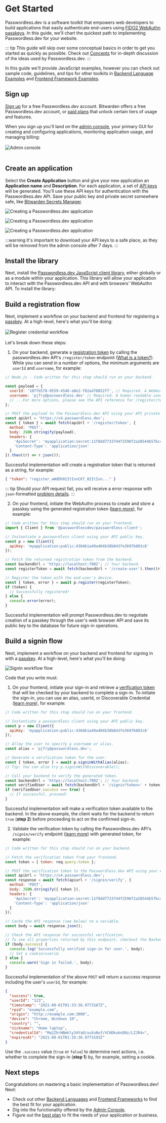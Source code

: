 # Get Started

Passwordless.dev is a software toolkit that empowers web developers to build applications that easily authenticate end-users using [FIDO2 WebAuthn passkeys](concepts). In this guide, we'll chart the quickest path to implementing Passwordless.dev for your website.

::: tip
This guide will skip over some conceptual basics in order to get you started as quickly as possible. Check out [Concepts](concepts) for in-depth discussion of the ideas used by Passwordless.dev.
:::

In this guide we'll provide JavaScript examples, however you can check out sample code, guidelines, and tips for other toolkits in [Backend Language Examples](backend.md) and [Frontend Framework Examples](frontend.md).

## Sign up

[Sign up](https://admin.passwordless.dev/signup) for a free Passwordless.dev account. Bitwarden offers a free Passwordless.dev account, or [paid plans](https://bitwarden.com/products/passwordless/#pricing) that unlock certain tiers of usage and features.

When you sign up you'll land on the [admin console](admin-console), your primary GUI for creating and configuring applications, monitoring application usage, and managing billing:
</br>
</br>
![Admin console](./admin-console.png)
</br>
</br>

## Create an application

Select the **Create Application** button and give your new application an **Application name** and **Description**. For each application, a set of [API keys](concepts.md#api-keys) will be generated. You'll use these API keys for authentication with the Passwordless.dev API. Save your public key and private secret somewhere safe, like [Bitwarden Secrets Manager](https://bitwarden.com/help/secrets-manager-overview).

![Creating a Passwordless.dev application](../assets/images/guide/get-started_1.png)

![Creating a Passwordless.dev application](../assets/images/guide/get-started_2.png)

![Creating a Passwordless.dev application](../assets/images/guide/get-started_3.png)

:::warning
It's important to download your API keys to a safe place, as they will be removed from the admin console after 7 days.
:::

## Install the library

Next, install the [Passwordless.dev JavaScript client library](frontend/javascript), either globally or as a module within your application. This library will allow your application to interact with the Passwordless.dev API and with browsers' WebAuthn API. To install the library:

<CodeSwitcher :languages="{bash1:'yarn',bash2:'npm',es6:'ES6',html:'html'}">
<template v-slot:bash1>

```bash
yarn add @passwordlessdev/passwordless-client
```

In all cases, your frontend must import the library to call the methods used by Passwordless.dev:

```js
import { Client } from '@passwordlessdev/passwordless-client';
```

</template>
<template v-slot:bash2>

```bash
npm install @passwordlessdev/passwordless-client
```

In all cases, your frontend must import the library to call the methods used by Passwordless.dev:

```js
import { Client } from '@passwordlessdev/passwordless-client';
```

</template>
<template v-slot:es6>

```html
<script
  src="https://cdn.passwordless.dev/dist/1.1.0/esm/passwordless.min.mjs"
  type="module"
  crossorigin="anonymous"
></script>
```

In all cases, your frontend must import the library to call the methods used by Passwordless.dev:

```html
<script type="module">
  import { Client } from 'https://cdn.passwordless.dev/dist/1.1.0/esm/passwordless.min.mjs';
</script>
```

</template>
<template v-slot:html>

```html
<script
  src="https://cdn.passwordless.dev/dist/1.1.0/umd/passwordless.umd.min.js"
  crossorigin="anonymous"
></script>
```

In all cases, your frontend must import the library to call the methods used by Passwordless.dev:

```html
<script>
  const Client = Passwordless.Client;
  const p = new Client({});
</script>
```

</template>
</CodeSwitcher>

## Build a registration flow

Next, implement a workflow on your backend and frontend for registering a [passkey](concepts.md#passkeys). At a high-level, here's what you'll be doing:
</br>
</br>
![Register credential workflow](./register-diagram.png)
</br>
</br>
Let's break down these steps:

1. On your backend, generate a [registration token](api#register-token) by calling the passwordless.dev API's `/register/token` endpoint ([What is a token?](concepts/#tokens)). While you can send in a number of options, the minimum arguments are `userId` and `username`, for example:

<Badge text="backend" type="warning"/>

```js
// Node.js - Code written for this step should run on your backend.

const payload = {
  userId: '107fb578-9559-4540-a0e2-f82ad78852f7', // Required. A WebAuthn User Handle, which should be generated by your application. Max. 64 bytes.
  username: 'pjfry@passwordless.dev' // Required. A human readable username used for user authentication, should be chosen by the user.
  // ...For more options, please see the API reference for /register/token.
};

// POST the payload to the Passwordless.dev API using your API private secret.
const apiUrl = 'https://v4.passwordless.dev';
const { token } = await fetch(apiUrl + '/register/token', {
  method: 'POST',
  body: JSON.stringify(payload),
  headers: {
    'ApiSecret': 'myapplication:secret:11f8dd7733744f2596f2a28544b5fbc4',
    'Content-Type': 'application/json'
  }
}).then((r) => r.json());
```

Successful implementation will create a registration token that is returned as a string, for example:

```json
{ "token": "register_wWdDh02ItIvnCKT_02ItIvn..." }
```

::: tip
Should your API request fail, you will receive a error response with `json`-formatted [problem details](errors).
:::

2. On your frontend, initiate the WebAuthn process to create and store a passkey using the generated registration token ([learn more](frontend/javascript)), for example:

<Badge text="frontend" type="tip"/>

```js
// Code written for this step should run on your frontend.
import { Client } from '@passwordlessdev/passwordless-client';

// Instantiate a passwordless client using your API public key.
const p = new Client({
  apiKey: 'myapplication:public:4364b1a49a404b38b843fe3697b803c8'
});

// Fetch the returned registration token from the backend.
const backendUrl = 'https://localhost:7002'; // Your backend.
const registerToken = await fetch(backendUrl + '/create-user').then((r) => r.json());

// Register the token with the end-user's device.
const { token, error } = await p.register(registerToken);
if (token) {
  // Successfully registered!
} else {
  console.error(error);
}
```

Successful implementation will prompt Passwordless.dev to negotiate creation of a passkey through the user's web browser API and save its public key to the database for future sign-in operations.

## Build a signin flow

Next, implement a workflow on your backend and frontend for signing in with a [passkey](concepts.md#passkeys). At a high-level, here's what you'll be doing:

![Signin workflow flow](./signin-diagram.png)

Code that you write must:

1. On your frontend, initiate your sign-in and retrieve a [verification token](concepts.md#tokens) that will be checked by your backend to complete a sign-in. To initiate the sign-in, you can use an alias, userId, or Discoverable Credential ([learn more](frontend/javascript.md#signinwith)), for example:

<Badge text="frontend" type="tip"/>

```js
// Code written for this step should run on your frontend.

// Instantiate a passwordless client using your API public key.
const p = new Client({
  apiKey: 'myapplication:public:4364b1a49a404b38b843fe3697b803c8'
});

// Allow the user to specify a username or alias.
const alias = 'pjfry@passwordless.dev';

// Generate a verification token for the user.
const { token, error } = await p.signinWithAlias(alias);
// Tip: You can also try p.signinWithDiscoverable();

// Call your backend to verify the generated token.
const backendUrl = 'https://localhost:7002'; // Your backend.
const verifiedUser = await fetch(backendUrl + '/signin?token=' + token).then((r) => r.json());
if (verifiedUser.success === true) {
  // If successful, proceed!
}
```

Successful implementation will make a verification token available to the backend. In the above example, the client waits for the backend to return `true` (**step 2**) before proceeding to act on the confirmed sign-in.

2. Validate the verification token by calling the Passwordless.dev API's `/signin/verify` endpoint ([learn more](api.md#signin-verify)) with generated token, for example:

<Badge text="backend" type="warning"/>

```js
// Code written for this step should run on your backend.

// Fetch the verification token from your frontend.
const token = { token: req.query.token };

// POST the verification token to the Passwordless.dev API using your API private secret.
const apiUrl = 'https://v4.passwordless.dev';
const response = await fetch(apiurl + '/signin/verify', {
  method: 'POST',
  body: JSON.stringify({ token }),
  headers: {
    'ApiSecret': 'myapplication:secret:11f8dd7733744f2596f2a28544b5fbc4',
    'Content-Type': 'application/json'
  }
});

// Cache the API response (see below) to a variable.
const body = await response.json();

// Check the API response for successful verification.
// To see all properties returned by this endpoint, checkout the Backend API Reference for /signin/verify.
if (body.success) {
  console.log('Successfully verified sign-in for user.', body);
  // Set a cookie/userid.
} else {
  console.warn('Sign in failed.', body);
}
```

Successful implementation of the above `POST` will return a success response including the user's `userId`, for example:

```json
{
  "success": true,
  "userId": "123",
  "timestamp": "2021-08-01T01:33:36.9773187Z",
  "rpid": "example.com",
  "origin": "http://example.com:3000",
  "device": "Chrome, Windows 10",
  "country": "",
  "nickname": "Home laptop",
  "credentialId": "Mq1ZhrHBmhly34YaO/uuXuNuf/VCHDkuknENz/LZJR4=",
  "expiresAt": "2021-08-01T01:35:36.9773193Z"
}
```

Use the `.success` value (`true` or `false`) to determine next actions, i.e. whether to complete the sign-in (**step 1**) by, for example, setting a cookie.

## Next steps

Congratulations on mastering a basic implementation of Passwordless.dev! Next:

- Check out other [Backend Languages](backend.md) and [Frontend Frameworks](frontend.md) to find the best fit for your application.
- Dig into the functionality offered by the [Admin Console](admin-console).
- Figure out the [best plan](https://bitwarden.com/products/passwordless/#pricing) to fit the needs of your application or business.
